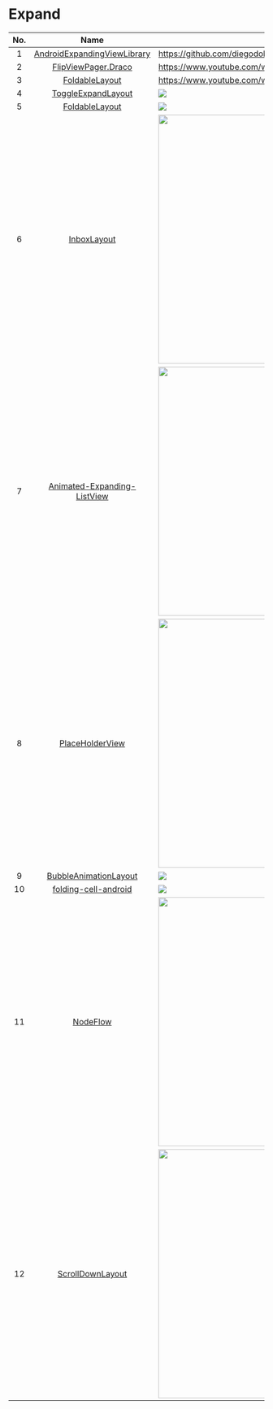 Expand
======================
No. | Name | Demo
:---: | :---: | ---
1| [AndroidExpandingViewLibrary](https://github.com/diegodobelo/AndroidExpandingViewLibrary) | https://github.com/diegodobelo/AndroidExpandingViewLibrary
2| [FlipViewPager.Draco](https://github.com/Yalantis/FlipViewPager.Draco) | https://www.youtube.com/watch?v=zNRPjS53m5w
3| [FoldableLayout](https://github.com/alexvasilkov/FoldableLayout) | https://www.youtube.com/watch?v=-_QcWMh-O5g
4| [ToggleExpandLayout](https://github.com/fenjuly/ToggleExpandLayout) | ![](https://camo.githubusercontent.com/d95ea37eb2ed603ea47fb6addd1a83866afa0d95/687474703a2f2f692e696d6775722e636f6d2f784579357372392e676966)
5| [FoldableLayout](https://github.com/worldline/FoldableLayout) | ![](https://raw.githubusercontent.com/worldline/FoldableLayout/dev/screenshots/demo.gif)
6| [InboxLayout](https://github.com/zhaozhentao/InboxLayout) | <img src="https://raw.githubusercontent.com/zhaozhentao/InboxLayout/master/screenshot/pic.gif" width="250" height="490">
7| [Animated-Expanding-ListView](https://github.com/LeonardoCardoso/Animated-Expanding-ListView) | <img src="https://camo.githubusercontent.com/ab4bcfb0470253f46cf8758b8bc4b9d4bcdd8b64/687474703a2f2f692e696d6775722e636f6d2f6a384b4b3579682e676966" width="250" height="490">
8| [PlaceHolderView](https://github.com/janishar/PlaceHolderView) | <img src="https://camo.githubusercontent.com/6d4d3ed925e184e039f70ee9a8f1ef5c80243c57/68747470733a2f2f6a616e69736861722e6769746875622e696f2f676966732f666565645f7669642e676966" width="250" height="490">
9| [BubbleAnimationLayout](https://github.com/Cleveroad/BubbleAnimationLayout) | ![](https://github.com/Cleveroad/BubbleAnimationLayout/raw/master/images/demo_.gif)
10| [folding-cell-android](https://github.com/Ramotion/folding-cell-android) | ![](https://github.com/Ramotion/folding-cell-android/raw/master/folding_cell_preview.gif)
11| [NodeFlow](https://github.com/Telenav/NodeFlow) | <img src="https://github.com/Telenav/NodeFlow/raw/master/gif/demo.gif??raw=true" width="250" height="490">
12| [ScrollDownLayout](https://github.com/xiongwei-git/ScrollDownLayout) | <img src="https://github.com/xiongwei-git/ScrollDownLayout/raw/master/Art/2.gif" width="250" height="490">